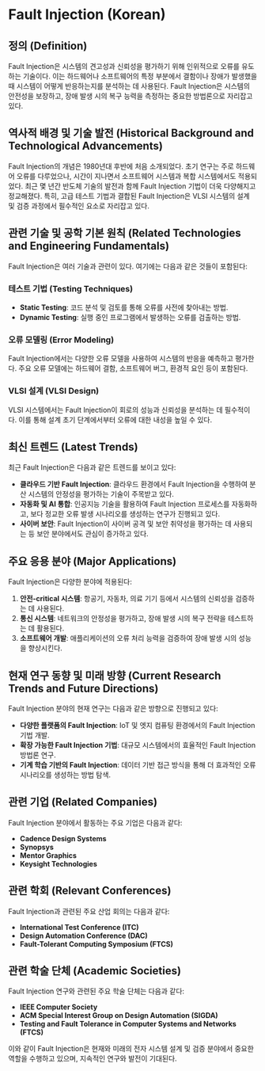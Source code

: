# Fault Injection (Korean)

## 정의 (Definition)

Fault Injection은 시스템의 견고성과 신뢰성을 평가하기 위해 인위적으로 오류를 유도하는 기술이다. 이는 하드웨어나 소프트웨어의 특정 부분에서 결함이나 장애가 발생했을 때 시스템이 어떻게 반응하는지를 분석하는 데 사용된다. Fault Injection은 시스템의 안전성을 보장하고, 장애 발생 시의 복구 능력을 측정하는 중요한 방법론으로 자리잡고 있다.

## 역사적 배경 및 기술 발전 (Historical Background and Technological Advancements)

Fault Injection의 개념은 1980년대 후반에 처음 소개되었다. 초기 연구는 주로 하드웨어 오류를 다루었으나, 시간이 지나면서 소프트웨어 시스템과 복합 시스템에서도 적용되었다. 최근 몇 년간 반도체 기술의 발전과 함께 Fault Injection 기법이 더욱 다양해지고 정교해졌다. 특히, 고급 테스트 기법과 결합된 Fault Injection은 VLSI 시스템의 설계 및 검증 과정에서 필수적인 요소로 자리잡고 있다.

## 관련 기술 및 공학 기본 원칙 (Related Technologies and Engineering Fundamentals)

Fault Injection은 여러 기술과 관련이 있다. 여기에는 다음과 같은 것들이 포함된다:

### 테스트 기법 (Testing Techniques)
- **Static Testing**: 코드 분석 및 검토를 통해 오류를 사전에 찾아내는 방법.
- **Dynamic Testing**: 실행 중인 프로그램에서 발생하는 오류를 검출하는 방법.

### 오류 모델링 (Error Modeling)
Fault Injection에서는 다양한 오류 모델을 사용하여 시스템의 반응을 예측하고 평가한다. 주요 오류 모델에는 하드웨어 결함, 소프트웨어 버그, 환경적 요인 등이 포함된다.

### VLSI 설계 (VLSI Design)
VLSI 시스템에서는 Fault Injection이 회로의 성능과 신뢰성을 분석하는 데 필수적이다. 이를 통해 설계 초기 단계에서부터 오류에 대한 내성을 높일 수 있다.

## 최신 트렌드 (Latest Trends)

최근 Fault Injection은 다음과 같은 트렌드를 보이고 있다:

- **클라우드 기반 Fault Injection**: 클라우드 환경에서 Fault Injection을 수행하여 분산 시스템의 안정성을 평가하는 기술이 주목받고 있다.
- **자동화 및 AI 통합**: 인공지능 기술을 활용하여 Fault Injection 프로세스를 자동화하고, 보다 정교한 오류 발생 시나리오를 생성하는 연구가 진행되고 있다.
- **사이버 보안**: Fault Injection이 사이버 공격 및 보안 취약성을 평가하는 데 사용되는 등 보안 분야에서도 관심이 증가하고 있다.

## 주요 응용 분야 (Major Applications)

Fault Injection은 다양한 분야에 적용된다:

1. **안전-critical 시스템**: 항공기, 자동차, 의료 기기 등에서 시스템의 신뢰성을 검증하는 데 사용된다.
2. **통신 시스템**: 네트워크의 안정성을 평가하고, 장애 발생 시의 복구 전략을 테스트하는 데 활용된다.
3. **소프트웨어 개발**: 애플리케이션의 오류 처리 능력을 검증하여 장애 발생 시의 성능을 향상시킨다.

## 현재 연구 동향 및 미래 방향 (Current Research Trends and Future Directions)

Fault Injection 분야의 현재 연구는 다음과 같은 방향으로 진행되고 있다:

- **다양한 플랫폼의 Fault Injection**: IoT 및 엣지 컴퓨팅 환경에서의 Fault Injection 기법 개발.
- **확장 가능한 Fault Injection 기법**: 대규모 시스템에서의 효율적인 Fault Injection 방법론 연구.
- **기계 학습 기반의 Fault Injection**: 데이터 기반 접근 방식을 통해 더 효과적인 오류 시나리오를 생성하는 방법 탐색.

## 관련 기업 (Related Companies)

Fault Injection 분야에서 활동하는 주요 기업은 다음과 같다:

- **Cadence Design Systems**
- **Synopsys**
- **Mentor Graphics**
- **Keysight Technologies**

## 관련 학회 (Relevant Conferences)

Fault Injection과 관련된 주요 산업 회의는 다음과 같다:

- **International Test Conference (ITC)**
- **Design Automation Conference (DAC)**
- **Fault-Tolerant Computing Symposium (FTCS)**

## 관련 학술 단체 (Academic Societies)

Fault Injection 연구와 관련된 주요 학술 단체는 다음과 같다:

- **IEEE Computer Society**
- **ACM Special Interest Group on Design Automation (SIGDA)**
- **Testing and Fault Tolerance in Computer Systems and Networks (FTCS)**

이와 같이 Fault Injection은 현재와 미래의 전자 시스템 설계 및 검증 분야에서 중요한 역할을 수행하고 있으며, 지속적인 연구와 발전이 기대된다.